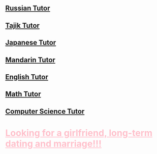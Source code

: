 <h2><a href="https://nakigoe.github.io/tutor/russian.html">Russian Tutor</a></h2>
<h2><a href="https://nakigoe.github.io/tutor/tajik.html">Tajik Tutor</a></h2>
<h2><a href="https://nakigoe.github.io/tutor/japanese.html">Japanese Tutor</a></h2>
<h2><a href="https://nakigoe.github.io/tutor/mandarin.html">Mandarin Tutor</a></h2>
<h2><a href="https://nakigoe.github.io/tutor/english.html">English Tutor</a></h2>
<h2><a href="https://nakigoe.github.io/tutor/math.html">Math Tutor</a></h2>
<h2><a href="https://nakigoe.github.io/tutor/it.html">Computer Science Tutor</a></h2>

<h1><a style="color: pink;" href="https://nakigoe.github.io/articles/girl.html">Looking for a girlfriend, long-term dating and marriage!!!</a></h1>
